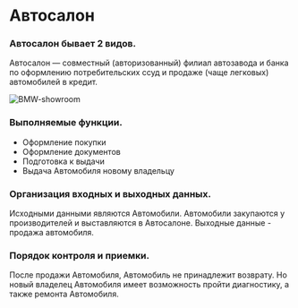 # Автосалон #

### Автосалон бывает 2 видов. ###

Автосалон — совместный (авторизованный) филиал автозавода и банка по оформлению потребительских ссуд и продаже (чаще легковых) автомобилей в кредит.

![BMW-showroom](https://user-images.githubusercontent.com/77583940/147404988-532e1f21-3ee4-4678-990c-430b93bf3c43.jpg)

### Выполняемые функции. ###
- Оформление покупки
- Оформление документов
- Подготовка к выдачи
- Выдача Автомобиля новому владельцу

### Организация входных и выходных данных.
Исходными данными являются Автомобили. Автомобили закупаются у производителей и выставляются в Автосалоне. Выходные данные - продажа автомобиля.

### Порядок контроля и приемки. ###
После продажи Автомобиля, Автомобиль не принадлежит возврату. Но новый владелец Автомобиля имеет возможность пройти диагностику, а также ремонта Автомобиля.
